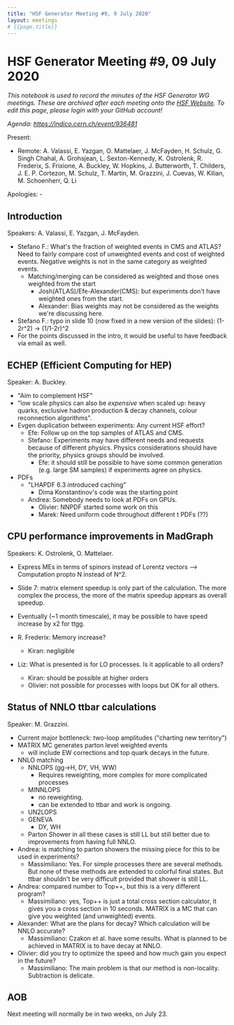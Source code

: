 ```yaml
---
title: "HSF Generator Meeting #9, 9 July 2020"
layout: meetings
# {{page.title}}
---
```


# HSF Generator Meeting #9, 09 July 2020

_This notebook is used to record the minutes of the HSF Generator WG meetings.
These are archived after each meeting onto the
[HSF Website](https://hepsoftwarefoundation.org/organization/minutes.html). To
edit this page, please login with your GitHub account!_

_Agenda: <https://indico.cern.ch/event/936481>_

Present:

- Remote: A. Valassi, E. Yazgan, O. Mattelaer, J. McFayden, H. Schulz, G. Singh
  Chahal, A. Grohsjean, L. Sexton-Kennedy, K. Ostrolenk, R. Frederix, S.
  Frixione, A. Buckley, W. Hopkins, J. Butterworth, T. Childers, J. E. P.
  Cortezon, M. Schulz, T. Martin, M. Grazzini, J. Cuevas, W. Kilian, M.
  Schoenherr, Q. Li

Apologies: -

## Introduction

Speakers: A. Valassi, E. Yazgan, J. McFayden.

- Stefano F.: What's the fraction of weighted events in CMS and ATLAS? Need to
  fairly compare cost of unweighted events and cost of weighted events. Negative
  weights is not in the same category as weighted events.
  - Matching/merging can be considered as weighted and those ones weighted from
    the start
    - Josh(ATLAS)/Efe-Alexander(CMS): but experiments don't have weighted ones
      from the start.
    - Alexander: Bias weights may not be considered as the weights we're
      discussing here.
- Stefano F.: typo in slide 10 (now fixed in a new version of the slides):
  (1-2r^2) -> (1/1-2r)^2
- For the points discussed in the intro, it would be useful to have feedback via
  email as well.

## ECHEP (Efficient Computing for HEP)

Speaker: A. Buckley.

- "Aim to complement HSF"
- "low scale physics can also be _expensive_ when scaled up: heavy quarks,
  exclusive hadron production & decay channels, colour reconnection algorithms".
- Evgen duplication between experiments: Any current HSF effort?
  - Efe: Follow up on the top samples of ATLAS and CMS.
  - Stefano: Experiments may have different needs and requests because of
    different physics. Physics considerations should have the priority, physics
    groups should be involved.
    - Efe: it should still be possible to have some common generation (e.g.
      large SM samples) if experiments agree on physics.
- PDFs
  - "LHAPDF 6.3 introduced caching"
    - Dima Konstantinov's code was the starting point
  - Andrea: Somebody needs to look at PDFs on GPUs.
    - Olivier: NNPDF started some work on this
    - Marek: Need uniform code throughout different t PDFs (??)

## CPU performance improvements in MadGraph

Speakers: K. Ostrolenk, O. Mattelaer.

- Express MEs in terms of spinors instead of Lorentz vectors --> Computation
  propto N instead of N^2.

- Slide 7: matrix element speedup is only part of the calculation. The more
  complex the process, the more of the matrix speedup appears as overall
  speedup.

- Eventually (~1 month timescale), it may be possible to have speed increase by
  x2 for ttgg.

- R. Frederix: Memory increase?

  - Kiran: negligible

- Liz: What is presented is for LO processes. Is it applicable to all orders?
  - Kiran: should be possible at higher orders
  - Olivier: not possible for processes with loops but OK for all others.

## Status of NNLO ttbar calculations

Speaker: M. Grazzini.

- Current major bottleneck: two-loop amplitudes ("charting new territory")
- MATRIX MC generates parton level weighted events
  - will include EW corrections and top quark decays in the future.
- NNLO matching
  - NNLOPS (gg->H, DY, VH, WW)
    - Requires reweighting, more complex for more complicated processes
  - MINNLOPS
    - no reweighting.
    - can be extended to ttbar and work is ongoing.
  - UN2LOPS
  - GENEVA
    - DY, WH
  - Parton Shower in all these cases is still LL but still better due to
    improvements from having full NNLO.
- Andrea: is matching to parton showers the missing piece for this to be used in
  experiments?
  - Massimiliano: Yes. For simple processes there are several methods. But none
    of these methods are extended to colorful final states. But ttbar shouldn't
    be very difficult provided that shower is still LL.
- Andrea: compared number to Top++, but this is a very different program?
  - Massimiliano: yes, Top++ is just a total cross section calculator, it gives
    you a cross section in 10 seconds. MATRIX is a MC that can give you weighted
    (and unweighted) events.
- Alexander: What are the plans for decay? Which calculation will be NNLO
  accurate?
  - Massimiliano: Czakon et al. have some results. What is planned to be
    achieved in MATRIX is to have decay at NNLO.
- Olivier: did you try to optimize the speed and how much gain you expect in the
  future?
  - Massimiliano: The main problem is that our method is non-locality.
    Subtraction is delicate.

## AOB

Next meeting will normally be in two weeks, on July 23.
